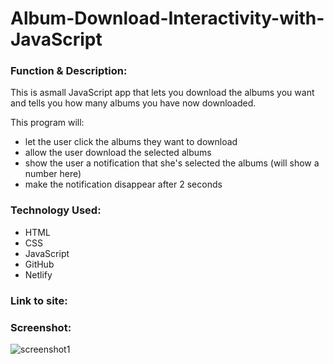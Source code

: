 # Album-Download-Interactivity-with-JavaScript

<h3>Function & Description:</h3>
This is asmall JavaScript app that lets you download the albums you want and tells you how many albums you have now downloaded.

This program will:

- let the user click the albums they want to download
- allow the user download the selected albums
- show the user a notification that she's selected the albums (will show a number here)
- make the notification disappear after 2 seconds




<h3>Technology Used:</h3>

- HTML
- CSS
- JavaScript
- GitHub 
- Netlify

<h3>Link to site:</h3>


<h3>Screenshot:</h3>

![screenshot1](https://user-images.githubusercontent.com/40691059/80922294-07837580-8d74-11ea-8ada-a7bcd270cf73.PNG)

